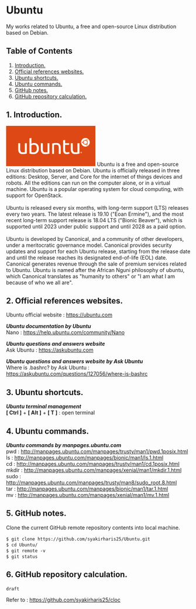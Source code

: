 # Ubuntu
My works related to Ubuntu, a free and open-source Linux distribution based on Debian.

## Table of Contents
1. [Introduction.](#introduction)
2. [Official references websites.](#references)
3. [Ubuntu shortcuts.](#shortcuts)
4. [Ubuntu commands.](#commands)
5. [GitHub notes.](#github)
6. [GitHub repository calculation.](#calculation)

<a name="introduction"></a>
## 1. Introduction.
<img src="ubuntu.png" height="110">
Ubuntu is a free and open-source Linux distribution based on Debian. Ubuntu is officially released in three editions: Desktop, Server, and Core for the internet of things devices and robots. All the editions can run on the computer alone, or in a virtual machine. Ubuntu is a popular operating system for cloud computing, with support for OpenStack.
<br /><br />
Ubuntu is released every six months, with long-term support (LTS) releases every two years. The latest release is 19.10 ("Eoan Ermine"), and the most recent long-term support release is 18.04 LTS ("Bionic Beaver"), which is supported until 2023 under public support and until 2028 as a paid option.
<br /><br />
Ubuntu is developed by Canonical, and a community of other developers, under a meritocratic governance model. Canonical provides security updates and support for each Ubuntu release, starting from the release date and until the release reaches its designated end-of-life (EOL) date. Canonical generates revenue through the sale of premium services related to Ubuntu. Ubuntu is named after the African Nguni philosophy of ubuntu, which Canonical translates as "humanity to others" or "I am what I am because of who we all are".

<a name="references"></a>
## 2. Official references websites. <br />
Ubuntu official website : https://ubuntu.com <br />

**_Ubuntu documentation by Ubuntu_** <br />
Nano : https://help.ubuntu.com/community/Nano <br />

**_Ubuntu questions and answers website_** <br />
Ask Ubuntu : https://askubuntu.com <br />

**_Ubuntu questions and answers website by Ask Ubuntu_** <br />
Where is .bashrc? by Ask Ubuntu : https://askubuntu.com/questions/127056/where-is-bashrc <br />

<a name="shortcuts"></a>
## 3. Ubuntu shortcuts.

**_Ubuntu terminal management_** <br />
**[ Ctrl ]** + **[ Alt ]** + **[ T ]** : open terminal <br />

<a name="commands"></a>
## 4. Ubuntu commands.

**_Ubuntu commands by manpages.ubuntu.com_** <br />
pwd : http://manpages.ubuntu.com/manpages/trusty/man1/pwd.1posix.html <br />
ls : http://manpages.ubuntu.com/manpages/bionic/man1/ls.1.html <br />
cd : http://manpages.ubuntu.com/manpages/trusty/man1/cd.1posix.html <br />
mkdir : http://manpages.ubuntu.com/manpages/xenial/man1/mkdir.1.html <br />
sudo : http://manpages.ubuntu.com/manpages/trusty/man8/sudo_root.8.html <br />
tar : http://manpages.ubuntu.com/manpages/bionic/man1/tar.1.html <br />
mv : http://manpages.ubuntu.com/manpages/xenial/man1/mv.1.html <br />

<a name="github"></a>
## 5. GitHub notes.
Clone the current GitHub remote repository contents into local machine.
```
$ git clone https://github.com/syakirharis25/Ubuntu.git
$ cd Ubuntu/
$ git remote -v
$ git status
```

<a name="calculation"></a>
## 6. GitHub repository calculation.
```
draft
```
Refer to : https://github.com/syakirharis25/cloc
